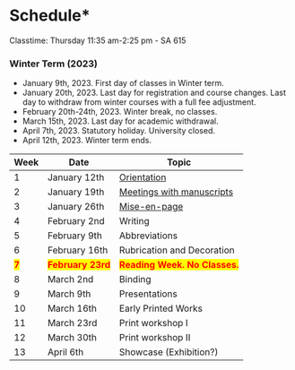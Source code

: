 # Schedule\*

Classtime: Thursday 11:35 am-2:25 pm - SA 615

### Winter Term (2023)

* January 9th, 2023. First day of classes in Winter term.
* January 20th, 2023. Last day for registration and course changes. Last day to withdraw from  winter courses with a full fee adjustment.
* February 20th-24th, 2023. Winter break, no classes.
* March 15th, 2023. Last day for academic withdrawal.
* April 7th, 2023. Statutory holiday. University closed.
* April 12th, 2023. Winter term ends.



| Week                                  | Date                                              | Topic                                                                  |
| ------------------------------------- | ------------------------------------------------- | ---------------------------------------------------------------------- |
| 1                                     | January 12th                                      | [Orientation](fundamentals/orientation.md)                             |
| 2                                     | January 19th                                      | [Meetings with manuscripts](fundamentals/meetings-with-manuscripts.md) |
| 3                                     | January 26th                                      | [Mise-en-page](fundamentals/mise-en-page.md)                           |
| 4                                     | February 2nd                                      | Writing                                                                |
| 5                                     | February 9th                                      | Abbreviations                                                          |
| 6                                     | February 16th                                     | Rubrication and Decoration                                             |
| <mark style="color:red;">**7**</mark> | <mark style="color:red;">**February 23rd**</mark> | <mark style="color:red;">**Reading Week. No Classes.**</mark>          |
| 8                                     | March 2nd                                         | Binding                                                                |
| 9                                     | March 9th                                         | Presentations                                                          |
| 10                                    | March 16th                                        | Early Printed Works                                                    |
| 11                                    | March 23rd                                        | Print workshop I                                                       |
| 12                                    | March 30th                                        | Print workshop II                                                      |
| 13                                    | April 6th                                         | Showcase (Exhibition?)                                                 |
